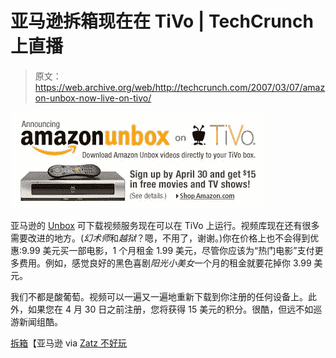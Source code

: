 # 亚马逊拆箱现在在 TiVo | TechCrunch 上直播

> 原文：<https://web.archive.org/web/http://techcrunch.com/2007/03/07/amazon-unbox-now-live-on-tivo/>

![](img/ac74e7b949d0521e800444e883a707ec.png)

亚马逊的 [Unbox](https://web.archive.org/web/20160307145603/http://crunchgear.com/2007/02/07/amazon-unboxes-your-tivo-answers-to-some-burning-questions/) 可下载视频服务现在可以在 TiVo 上运行。视频库现在还有很多需要改进的地方。(*幻术师*和*越狱*？嗯，不用了，谢谢。)你在价格上也不会得到优惠:9.99 美元买一部电影，1 个月租金 1.99 美元，尽管你应该为“热门电影”支付更多费用。例如，感觉良好的黑色喜剧*阳光小美女*一个月的租金就要花掉你 3.99 美元。

我们不都是酸葡萄。视频可以一遍又一遍地重新下载到你注册的任何设备上。此外，如果您在 4 月 30 日之前注册，您将获得 15 美元的积分。很酷，但远不如巡游新闻组酷。

[拆箱](https://web.archive.org/web/20160307145603/http://www.amazon.com/b/?&node=16261631)【亚马逊 via [Zatz 不好玩](https://web.archive.org/web/20160307145603/http://www.zatznotfunny.com/2007-03/amazon-unbox-on-tivo-is-live/)